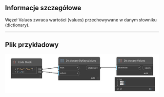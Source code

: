 ## Informacje szczegółowe
Węzeł Values zwraca wartości (values) przechowywane w danym słowniku (dictionary).
___
## Plik przykładowy

![Values](./DesignScript.Builtin.Dictionary.Values_img.jpg)

